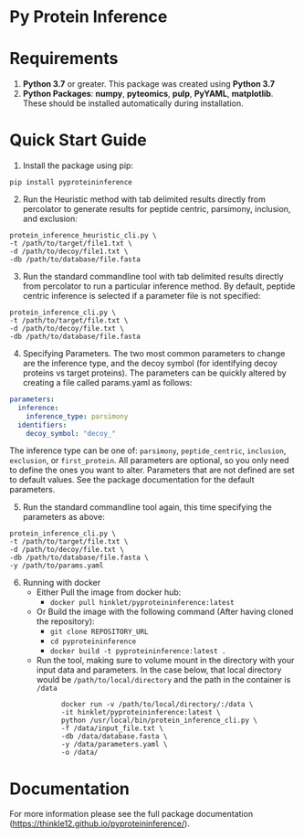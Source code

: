 ﻿# Py Protein Inference

# Requirements

 1. __Python 3.7__ or greater. This package was created using __Python 3.7__
 2. __Python Packages__:
	__numpy__, __pyteomics__, __pulp__, __PyYAML__, __matplotlib__. These should be installed automatically during installation.
		
# Quick Start Guide
1. Install the package using pip:
```shell
pip install pyproteininference
```
   
2. Run the Heuristic method with tab delimited results directly from percolator to generate results for peptide centric, parsimony, inclusion, and exclusion:
```shell
protein_inference_heuristic_cli.py \
-t /path/to/target/file1.txt \
-d /path/to/decoy/file1.txt \
-db /path/to/database/file.fasta 
```

3. Run the standard commandline tool with tab delimited results directly from percolator to run a particular inference method. By default, peptide centric inference is selected if a parameter file is not specified:
```shell
protein_inference_cli.py \
-t /path/to/target/file.txt \
-d /path/to/decoy/file.txt \
-db /path/to/database/file.fasta 
```

4. Specifying Parameters. 
The two most common parameters to change are the inference type, and the decoy symbol (for identifying decoy proteins vs target proteins).
The parameters can be quickly altered by creating a file called params.yaml as follows:
```yaml
parameters:
  inference:
    inference_type: parsimony
  identifiers:
    decoy_symbol: "decoy_"
```
The inference type can be one of: `parsimony`, `peptide_centric`, `inclusion`, `exclusion`, or `first_protein`.
All parameters are optional, so you only need to define the ones you want to alter. Parameters that are not defined are set to default values.
See the package documentation for the default parameters.

5. Run the standard commandline tool again, this time specifying the parameters as above:
```shell
protein_inference_cli.py \
-t /path/to/target/file.txt \
-d /path/to/decoy/file.txt \
-db /path/to/database/file.fasta \
-y /path/to/params.yaml
```

6. Running with docker
	- Either Pull the image from docker hub:
		- `docker pull hinklet/pyproteininference:latest`
	- Or Build the image with the following command (After having cloned the repository):
	  	- `git clone REPOSITORY_URL`
	  	- `cd pyproteininference`
		- `docker build -t pyproteininference:latest .`
	- Run the tool, making sure to volume mount in the directory with your input data and parameters. In the case below, that local directory would be `/path/to/local/directory` and the path in the container is `/data`
	  ```shell
			docker run -v /path/to/local/directory/:/data \
			-it hinklet/pyproteininference:latest \
			python /usr/local/bin/protein_inference_cli.py \
			-f /data/input_file.txt \
			-db /data/database.fasta \
			-y /data/parameters.yaml \
			-o /data/
	  ```

# Documentation
For more information please see the full package documentation (https://thinkle12.github.io/pyproteininference/).
